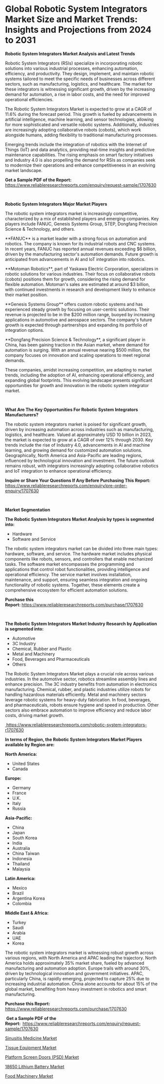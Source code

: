 <p><h1>Global Robotic System Integrators Market Size and Market Trends: Insights and Projections from 2024 to 2031</h1></p><p><strong>Robotic System Integrators Market Analysis and Latest Trends</strong></p>
<p><p>Robotic System Integrators (RSIs) specialize in incorporating robotic solutions into various industrial processes, enhancing automation, efficiency, and productivity. They design, implement, and maintain robotic systems tailored to meet the specific needs of businesses across different sectors, such as manufacturing, logistics, and healthcare. The market for these integrators is witnessing significant growth, driven by the increasing demand for automation, a rise in labor costs, and the need for improved operational efficiencies.</p><p>The Robotic System Integrators Market is expected to grow at a CAGR of 11.6% during the forecast period. This growth is fueled by advancements in artificial intelligence, machine learning, and sensor technologies, allowing for more sophisticated and versatile robotic systems. Additionally, industries are increasingly adopting collaborative robots (cobots), which work alongside humans, adding flexibility to traditional manufacturing processes.</p><p>Emerging trends include the integration of robotics with the Internet of Things (IoT) and data analytics, providing real-time insights and predictive maintenance capabilities. The rising emphasis on smart factory initiatives and Industry 4.0 is also propelling the demand for RSIs as companies seek to modernize their operations and enhance competitiveness in an evolving market landscape.</p></p>
<p><strong>Get a Sample PDF of the Report:&nbsp;</strong> <a href="https://www.reliableresearchreports.com/enquiry/request-sample/1707630?utm_campaign=113&utm_medium=2&utm_source=Github&utm_content=ia&utm_term=18112024&utm_id=robotic-system-integrators">https://www.reliableresearchreports.com/enquiry/request-sample/1707630</a></p>
<p>&nbsp;</p>
<p><strong>Robotic System Integrators Major Market Players</strong></p>
<p><p>The robotic system integrators market is increasingly competitive, characterized by a mix of established players and emerging companies. Key players include FANUC, Genesis Systems Group, STEP, Dongfang Precision Science & Technology, and others.</p><p>**FANUC** is a market leader with a strong focus on automation and robotics. The company is known for its industrial robots and CNC systems. In recent years, FANUC has reported annual revenues exceeding $6 billion, driven by the manufacturing sector's automation demands. Future growth is anticipated from advancements in AI and IoT integration into robotics.</p><p>**Motoman Robotics**, part of Yaskawa Electric Corporation, specializes in robotic solutions for various industries. Their focus on collaborative robots (cobots) positions them for growth, considering the rising demand for flexible automation. Motoman's sales are estimated at around $3 billion, with continued investments in research and development likely to enhance their market position.</p><p>**Genesis Systems Group** offers custom robotic systems and has experienced steady growth by focusing on user-centric solutions. Their revenue is projected to be in the $200 million range, buoyed by increasing applications in automotive and aerospace sectors. The company's future growth is expected through partnerships and expanding its portfolio of integration options.</p><p>**Dongfang Precision Science & Technology**, a significant player in China, has been gaining traction in the Asian market, where demand for automation is surging. With an annual revenue nearing $500 million, the company focuses on innovation and scaling operations to meet regional demands.</p><p>These companies, amidst increasing competition, are adapting to market trends, including the adoption of AI, enhancing operational efficiency, and expanding global footprints. This evolving landscape presents significant opportunities for growth and innovation in the robotic system integrator market.</p></p>
<p>&nbsp;</p>
<p><strong>What Are The Key Opportunities For Robotic System Integrators Manufacturers?</strong></p>
<p><p>The robotic system integrators market is poised for significant growth, driven by increasing automation across industries such as manufacturing, logistics, and healthcare. Valued at approximately USD 10 billion in 2023, the market is expected to grow at a CAGR of over 12% through 2030. Key trends include the rise of Industry 4.0, advancements in AI and machine learning, and growing demand for customized automation solutions. Geographically, North America and Asia-Pacific are leading regions, influenced by technological innovation and investment. The future outlook remains robust, with integrators increasingly adopting collaborative robotics and IoT integration to enhance operational efficiency.</p></p>
<p><strong>Inquire or Share Your Questions If Any Before Purchasing This Report:</strong> <a href="https://www.reliableresearchreports.com/enquiry/pre-order-enquiry/1707630?utm_campaign=113&utm_medium=2&utm_source=Github&utm_content=ia&utm_term=18112024&utm_id=robotic-system-integrators">https://www.reliableresearchreports.com/enquiry/pre-order-enquiry/1707630</a></p>
<p>&nbsp;</p>
<p><strong>Market Segmentation</strong></p>
<p><strong>The Robotic System Integrators Market Analysis by types is segmented into:</strong></p>
<p><ul><li>Hardware</li><li>Software and Service</li></ul></p>
<p><p>The robotic system integrators market can be divided into three main types: hardware, software, and service. The hardware market includes physical components like robots, sensors, and controllers that enable mechanized tasks. The software market encompasses the programming and applications that control robot functionalities, providing intelligence and operational efficiency. The service market involves installation, maintenance, and support, ensuring seamless integration and ongoing functionality of robotic systems. Together, these elements create a comprehensive ecosystem for efficient automation solutions.</p></p>
<p><strong>Purchase this Report:&nbsp;</strong><a href="https://www.reliableresearchreports.com/purchase/1707630?utm_campaign=113&utm_medium=2&utm_source=Github&utm_content=ia&utm_term=18112024&utm_id=robotic-system-integrators">https://www.reliableresearchreports.com/purchase/1707630</a></p>
<p>&nbsp;</p>
<p><strong>The Robotic System Integrators Market Industry Research by Application is segmented into:</strong></p>
<p><ul><li>Automotive</li><li>3C Industry</li><li>Chemical, Rubber and Plastic</li><li>Metal and Machinery</li><li>Food, Beverages and Pharmaceuticals</li><li>Others</li></ul></p>
<p><p>The Robotic System Integrators Market plays a crucial role across various industries. In the automotive sector, robotics streamline assembly lines and enhance precision. The 3C industry benefits from automation in electronics manufacturing. Chemical, rubber, and plastic industries utilize robots for handling hazardous materials efficiently. Metal and machinery sectors leverage robotic systems for heavy-duty fabrication. In food, beverages, and pharmaceuticals, robots ensure hygiene and speed in production. Other sectors also embrace automation to improve efficiency and reduce labor costs, driving market growth.</p></p>
<p><a href="https://www.reliableresearchreports.com/robotic-system-integrators-r1707630?utm_campaign=113&utm_medium=2&utm_source=Github&utm_content=ia&utm_term=18112024&utm_id=robotic-system-integrators">&nbsp;https://www.reliableresearchreports.com/robotic-system-integrators-r1707630</a></p>
<p><strong>In terms of Region, the Robotic System Integrators Market Players available by Region are:</strong></p>
<p>
    <p> <strong> North America: </strong>
        <ul>
            <li>United States</li>
            <li>Canada</li>
        </ul>
        </p> 
    <p> <strong> Europe: </strong>
        <ul>
            <li>Germany</li>
            <li>France</li>
            <li>U.K.</li>
            <li>Italy</li>
            <li>Russia</li>
        </ul>
        </p> 
    <p> <strong> Asia-Pacific: </strong>
        <ul>
            <li>China</li>
            <li>Japan</li>
            <li>South Korea</li>
            <li>India</li>
            <li>Australia</li>
            <li>China Taiwan</li>
            <li>Indonesia</li>
            <li>Thailand</li>
            <li>Malaysia</li>
        </ul>
        </p> 
    <p> <strong> Latin America: </strong>
        <ul>
            <li>Mexico</li>
            <li>Brazil</li>
            <li>Argentina Korea</li>
            <li>Colombia</li>
        </ul>
        </p> 
    <p> <strong> Middle East & Africa: </strong>
        <ul>
            <li>Turkey</li>
            <li>Saudi</li>
            <li>Arabia</li>
            <li>UAE</li>
            <li>Korea</li>
        </ul>
    </p>
    </p>
<p><p>The robotic system integrators market is witnessing robust growth across various regions, with North America and APAC leading the trajectory. North America holds approximately 35% market share, fueled by advanced manufacturing and automation adoption. Europe trails with around 30%, driven by technological innovation and government initiatives. APAC, particularly China, is rapidly emerging, projected to capture 25% due to increasing industrial automation. China alone accounts for about 15% of the global market, benefiting from heavy investment in robotics and smart manufacturing.</p></p>
<p><strong>Purchase this Report: </strong><a href="https://www.reliableresearchreports.com/purchase/1707630?utm_campaign=113&utm_medium=2&utm_source=Github&utm_content=ia&utm_term=18112024&utm_id=robotic-system-integrators">https://www.reliableresearchreports.com/purchase/1707630</a></p>
<p>&nbsp;<strong>Get a Sample PDF of the Report:&nbsp;&nbsp;</strong><a href="https://www.reliableresearchreports.com/enquiry/request-sample/1707630?utm_campaign=113&utm_medium=2&utm_source=Github&utm_content=ia&utm_term=18112024&utm_id=robotic-system-integrators">https://www.reliableresearchreports.com/enquiry/request-sample/1707630</a></p>
<p><strong></strong></p>
<p><p><a href="https://issuu.com/reportprime-2/docs/sinusitis-medicine-market-size-2030_870b3e10c0e2fe?utm_campaign=113&utm_medium=2&utm_source=Github&utm_content=ia&utm_term=18112024&utm_id=robotic-system-integrators">Sinusitis Medicine Market</a></p><p><a href="https://issuu.com/reportprime-2/docs/tissue-equipment-market-size-2030.p_4e54d8962787ee?utm_campaign=113&utm_medium=2&utm_source=Github&utm_content=ia&utm_term=18112024&utm_id=robotic-system-integrators">Tissue Equipment Market</a></p><p><a href="https://www.linkedin.com/pulse/global-platform-screen-doors-psd-market-focus-product-iwq2c?utm_campaign=113&utm_medium=2&utm_source=Github&utm_content=ia&utm_term=18112024&utm_id=robotic-system-integrators">Platform Screen Doors (PSD) Market</a></p><p><a href="https://www.linkedin.com/pulse/18650-lithium-battery-market-evolution-key-trends-regional-dynamics-gnzyc?utm_campaign=113&utm_medium=2&utm_source=Github&utm_content=ia&utm_term=18112024&utm_id=robotic-system-integrators">18650 Lithium Battery Market</a></p><p><a href="https://github.com/BellAuer/Market-Research-Report-List-1/blob/main/food-machinery-market.md?utm_campaign=113&utm_medium=2&utm_source=Github&utm_content=ia&utm_term=18112024&utm_id=robotic-system-integrators">Food Machinery Market</a></p></p>